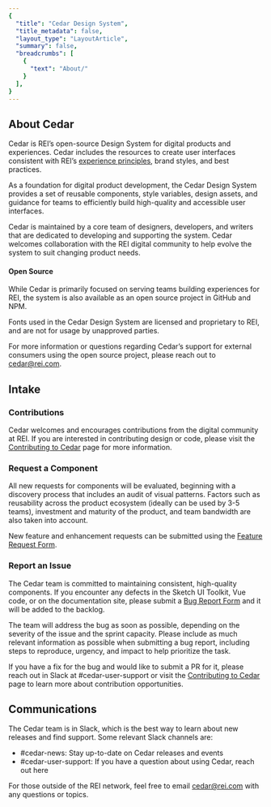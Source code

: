 ```yaml
---
{
  "title": "Cedar Design System",
  "title_metadata": false,
  "layout_type": "LayoutArticle",
  "summary": false,
  "breadcrumbs": [
    {
      "text": "About/"
    }
  ],
}
---
```


<cdr-doc-table-of-contents-shell parentSelector='h2' childSelector='h3'>

## About Cedar
Cedar is REI’s open-source Design System for digital products and experiences. Cedar includes the resources to create user interfaces consistent with REI’s [experience principles](../../foundation/experience-principles/), brand styles, and best practices.

As a foundation for digital product development, the Cedar Design System provides a set of reusable components, style variables, design assets, and guidance for teams to efficiently build high-quality and accessible user interfaces.

Cedar is maintained by a core team of designers, developers, and writers that are dedicated to developing and supporting the system. Cedar welcomes collaboration with the REI digital community to help evolve the system to suit changing product needs.


#### Open Source

While Cedar is primarily focused on serving teams building experiences for REI, the system is also available as an open source project in GitHub and NPM.

Fonts used in the Cedar Design System are licensed and proprietary to REI, and are not for usage by unapproved parties.

For more information or questions regarding Cedar’s support for external consumers using the open source project, please reach out to [cedar@rei.com](mailto:cedar@rei.com).  


## Intake

### Contributions
Cedar welcomes and encourages contributions from the digital community at REI. If you are interested in contributing design or code, please visit the [Contributing to Cedar](../../about/contributing-to-cedar/) page for more information.

###  Request a Component
All new requests for components will be evaluated, beginning with a discovery process that includes an audit of visual patterns. Factors such as reusability across the product ecosystem (ideally can be used by 3-5 teams), investment and maturity of the product, and team bandwidth are also taken into account.

New feature and enhancement requests can be submitted using the [Feature Request Form](https://airtable.com/shrcbq9CHthuMO7AC).

###  Report an Issue
The Cedar team is committed to maintaining consistent, high-quality components. If you encounter any defects in the Sketch UI Toolkit, Vue code, or on the documentation site, please submit a [Bug Report Form](https://airtable.com/shr3wSPCYQbycVx7i) and it will be added to the backlog.

The team will address the bug as soon as possible, depending on the severity of the issue and the sprint capacity. Please include as much relevant information as possible when submitting a bug report, including steps to reproduce, urgency, and impact to help prioritize the task.

If you have a fix for the bug and would like to submit a PR for it, please reach out in Slack at #cedar-user-support or visit the [Contributing to Cedar](../../about/contributing-to-cedar/) page to learn more about contribution opportunities.

## Communications
The Cedar team is in Slack, which is the best way to learn about new releases and find support. Some relevant Slack channels are:
- #cedar-news: Stay up-to-date on Cedar releases and events
- #cedar-user-support: If you have a question about using Cedar, reach out here

For those outside of the REI network, feel free to email [cedar@rei.com](mailto:cedar@rei.com) with any questions or topics.

</cdr-doc-table-of-contents-shell>
